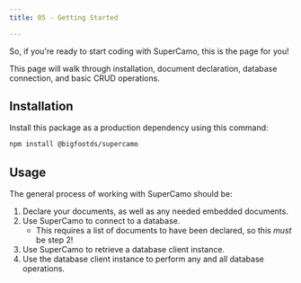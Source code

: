 ```yaml
---
title: 05 - Getting Started

---
```


So, if you're ready to start coding with SuperCamo, this is the page for you!

This page will walk through installation, document declaration, database connection, and basic CRUD operations.

## Installation

Install this package as a production dependency using this command:

```bash
npm install @bigfootds/supercamo
```

## Usage

The general process of working with SuperCamo should be:

1. Declare your documents, as well as any needed embedded documents.
2. Use SuperCamo to connect to a database.
	- This requires a list of documents to have been declared, so this _must_ be step 2!
3. Use SuperCamo to retrieve a database client instance.
4. Use the database client instance to perform any and all database operations.

